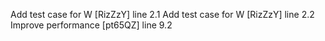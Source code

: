 Add test case for W [RizZzY] line 2.1
Add test case for W [RizZzY] line 2.2
Improve performance [pt65QZ] line 9.2
